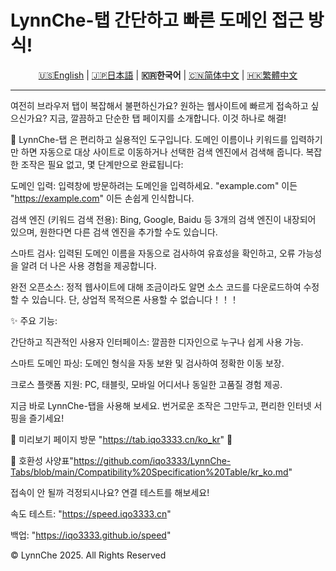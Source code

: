 # LynnChe-탭 간단하고 빠른 도메인 접근 방식!

<p align="center" class="language" title="Language selection 语言选择">
  <a href="README_en.md">🇺🇸English</a> | 
  <a href="README_ja_jp.md">🇯🇵日本語</a> | 
    <b>🇰🇷한국어</b> | 
  <a href="README.md">🇨🇳简体中文</a> | 
  <a href="README_zh_hant.md">🇭🇰繁體中文</a> 
</p>
<hr>
여전히 브라우저 탭이 복잡해서 불편하신가요? 원하는 웹사이트에 빠르게 접속하고 싶으신가요? 지금, 깔끔하고 단순한 탭 페이지를 소개합니다. 이것 하나로 해결!

🔗 LynnChe-탭 은 편리하고 실용적인 도구입니다. 도메인 이름이나 키워드를 입력하기만 하면 자동으로 대상 사이트로 이동하거나 선택한 검색 엔진에서 검색해 줍니다. 복잡한 조작은 필요 없고, 몇 단계만으로 완료됩니다:

도메인 입력: 입력창에 방문하려는 도메인을 입력하세요. "example.com" 이든 "https://example.com" 이든 손쉽게 인식합니다.

검색 엔진 (키워드 검색 전용): Bing, Google, Baidu 등 3개의 검색 엔진이 내장되어 있으며, 원한다면 다른 검색 엔진을 추가할 수도 있습니다.

스마트 검사: 입력된 도메인 이름을 자동으로 검사하여 유효성을 확인하고, 오류 가능성을 알려 더 나은 사용 경험을 제공합니다.

완전 오픈소스: 정적 웹사이트에 대해 조금이라도 알면 소스 코드를 다운로드하여 수정할 수 있습니다. 단, 상업적 목적으론 사용할 수 없습니다！！！

✨ 주요 기능:

간단하고 직관적인 사용자 인터페이스: 깔끔한 디자인으로 누구나 쉽게 사용 가능.

스마트 도메인 파싱: 도메인 형식을 자동 보완 및 검사하여 정확한 이동 보장.

크로스 플랫폼 지원: PC, 태블릿, 모바일 어디서나 동일한 고품질 경험 제공.

지금 바로 LynnChe-탭을 사용해 보세요. 번거로운 조작은 그만두고, 편리한 인터넷 서핑을 즐기세요!

📌 미리보기 페이지 방문 "https://tab.iqo3333.cn/ko_kr" 🔗

🔗 호환성 사양표"https://github.com/iqo3333/LynnChe-Tabs/blob/main/Compatibility%20Specification%20Table/kr_ko.md" 

접속이 안 될까 걱정되시나요? 연결 테스트를 해보세요!

속도 테스트: "https://speed.iqo3333.cn"

백업: "https://iqo3333.github.io/speed"

© LynnChe 2025. All Rights Reserved
